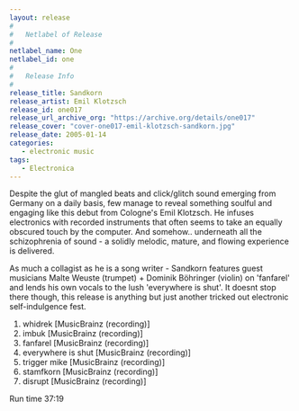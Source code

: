 ```yaml
---
layout: release
#
#   Netlabel of Release
#
netlabel_name: One
netlabel_id: one
#
#   Release Info
#
release_title: Sandkorn
release_artist: Emil Klotzsch
release_id: one017
release_url_archive_org: "https://archive.org/details/one017"
release_cover: "cover-one017-emil-klotzsch-sandkorn.jpg"
release_date: 2005-01-14
categories:
   - electronic music
tags:
   - Electronica
---
```

Despite the glut of mangled beats and click/glitch sound emerging from Germany on a daily basis, few manage to reveal something soulful and engaging like this debut from Cologne's Emil Klotzsch. He infuses electronics with recorded instruments that often seems to take an equally obscured touch by the computer. And somehow.. underneath all the schizophrenia of sound - a solidly melodic, mature, and flowing experience is delivered.

As much a collagist as he is a song writer - Sandkorn features guest musicians Malte Weuste (trumpet) + Dominik Böhringer (violin) on 'fanfarel' and lends his own vocals to the lush 'everywhere is shut'. It doesnt stop there though, this release is anything but just another tricked out electronic self-indulgence fest.

1. whidrek [MusicBrainz (recording)]
2. imbuk [MusicBrainz (recording)]
3. fanfarel [MusicBrainz (recording)]
4. everywhere is shut [MusicBrainz (recording)]
5. trigger mike [MusicBrainz (recording)]
6. stamfkorn [MusicBrainz (recording)]
7. disrupt [MusicBrainz (recording)]

Run time 37:19
